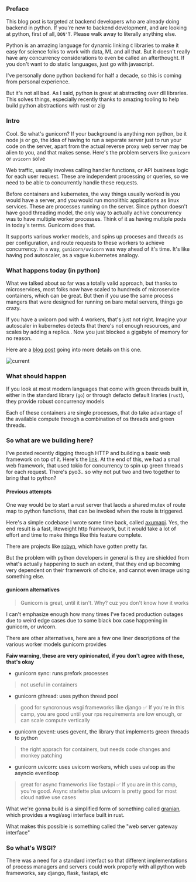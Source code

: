 ### Preface

This blog post is targeted at backend developers who are already doing backend in python. If you're new to backend development, and are looking at python, first of all, `DON'T`. Please walk away to literally anything else. 

Python is an amazing language for dynamic linking `C` libraries to make it easy for science folks to work with data, ML and all that. But it doesn't really have any concurrency considerations to even be called an afterthought. If you don't want to do static languages, just go with javascript.

I've personally done python backend for half a decade, so this is coming from personal experience. 

But it's not all bad. As I said, python is great at abstracting over dll libraries. This solves things, especially recently thanks to amazing tooling to help build python abstractions with rust or zig

### Intro

Cool. So what's gunicorn? If your background is anything non python, be it node js or go, the idea of having to run a seperate server just to run your code on the server, apart from the actual reverse proxy web server may be alien to you, and that makes sense. Here's the problem servers like `gunicorn` or `uvicorn` solve

Web traffic, usually involves calling handler functions, or API business logic for each user request. These are independent processing or queries, so we need to be able to concurrently handle these requests.

Before containers and kubernetes, the way things usually worked is you would have a server, and you would run monolithic applications as linux services. These are processes running on the server. Since python doesn't have good threading model, the only way to actually achive concurrency was to have multiple worker processes. Think of it as having multiple pods in today's terms. Gunicorn does that. 

It supports various worker models, and spins up proceses and threads as per configuration, and route requests to these workers to achieve concurrency. In a way, `gunicorn/uvicorn` was way ahead of it's time. It's like having pod autoscaler, as a vague kubernetes analogy.

### What happens today (in python)

What we talked about so far was a totally valid approach, but thanks to microservices, most folks now have scaled to hundreds of microservice containers, which can be great. But then if you use the same process mangers that were designed for running on bare metal servers, things go crazy. 

If you have a uvicorn pod with 4 workers, that's just not right. Imagine your autoscaler in kubernetes detects that there's not enough resources, and scales by adding a replica.. Now you just blocked a gigabyte of memory for no reason. 

Here are a [blog post](https://dev.to/check/from-chaos-to-control-the-importance-of-tailored-autoscaling-in-kubernetes-2kpn?utm_source=chatgpt.com) going into more details on this one.


![current](https://assets.grok.com/users/56e197c1-b0e7-49e3-ae35-52eaf2b5def3/66ACNA8iFRpVVmul-generated_image.jpg)


### What should happen

If you look at most modern languages that come with green threads built in, either in the standard library (`go`) or through defacto default liraries (`rust`), they provide robust concurrency models

Each of these containers are single processes, that do take advantage of the available compute through a combination of os threads and green threads.

### So what are we building here?

I've posted recently digging through HTTP and building a basic web framework on top of it. Here's the [link](https://ashupednekar.github.io/posts/understand-and-implement-http/). At the end of this, we had a small web framework, that used tokio for concurrency to spin up green threads for each request. There's pyo3.. so why not put two and two together to bring that to python?

#### Previous attempts

One way would be to start a rust server that laods a shared mutex of route map to python functions, that can be invoked when the route is triggered. 

Here's a simple codebase I wrote some time back, called [axumapi](https://github.com/ashupednekar/axumapi). Yes, the end result is a fast, liteweight http framework, but it would take a lot of effort and time to make things like this feature complete.

There are projects like [robyn](https://robyn.tech/), which have gotten pretty far. 

But the problem with python developers in general is they are shielded from what's actually happening to such an extent, that they end up becoming very dependent on their framework of choice, and cannot even image using something else.

#### gunicorn alternatives

> Gunicorn is great, until it isn't. Why? cuz you don't know how it works

I can't emphasize enough how many times I've faced production outages due to weird edge cases due to some black box case happening in gunicorn, or uvicorn. 

There are other alternatives, here are a few one liner descriptions of the various worker models gunicorn provides 

**Faiw warning, these are very opinionated, if you don't agree with these, that's okay**

- gunicorn sync: runs prefork processes
> not useful in containers

- gunicorn gthread: uses python thread pool 
> good for syncronous wsgi frameworks like django ✅
> If you're in this camp, you are good until your rps requirements are low enough, or can scale compute vertically

- gunicorn gevent: uses gevent, the library that implements green threads to python
> the right apprach for containers, but needs code changes and monkey patching

- gunicorn uvicorn: uses uvicorn workers, which uses uvloop as the asyncio eventloop
> great for async frameworks like fastapi ✅
> If you are in this camp, you're good. Async starlette plus uvicorn is pretty good for most cloud native use cases

What we're gonna build is a simplified form of something called [granian](https://github.com/emmett-framework/granian), which provides a wsgi/asgi interface built in rust.

What makes this possible is something called the "web server gateway interface"

### So what's WSGI?

There was a need for a standard interfact so that different implementations of process managers and servers could work properly with all python web frameworks, say django, flask, fastapi, etc


